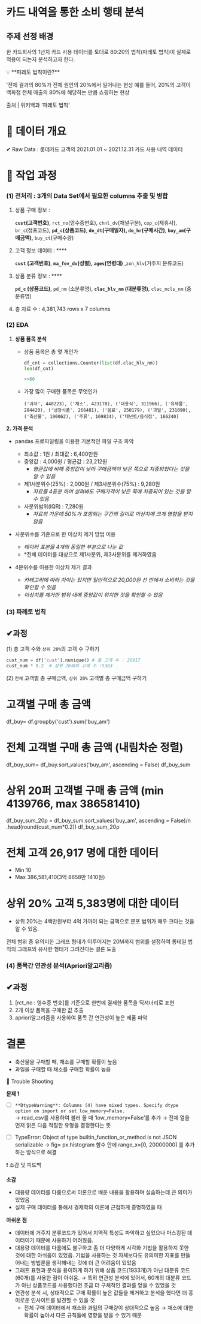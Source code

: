 # 카드 내역을 통한 소비 행태 분석 

## 주제 선정 배경

한 카드회사의 1년치 카드 사용 데이터를 토대로 80:20의 법칙(파레토 법칙)이 실제로 적용이 되는지 분석하고자 한다.   

<aside>
💡 **파레토 법칙이란?**

'전체 결과의 80%가 전체 원인의 20%에서 일어나는 현상
 예를 들어, 20%의 고객이 백화점 전체 매출의 80%에 해당하는 만큼 쇼핑하는 현상

</aside>

출처 | 위키백과 ‘파레토 법칙’

# 📃 데이터 개요

✔ Raw Data : 롯데카드 고객의 2021.01.01 ~ 2021.12.31 카드 사용 내역 데이터

# 🔎 작업 과정

### (1) 전처리 : 3개의 Data Set에서 필요한 columns 추출 및 병합

1. 상품 구매 정보 : 
    
    **`cust`(고객번호)**, `rct_no`(영수증번호), `chnl_dv`(채널구분), `cop_c`(제휴사), `br_c`(점포코드), **`pd_c`(상품코드)**, **`de_dt`(구매일자), `de_hr`(구매시간)**, **`buy_am`(구매금액)**, `buy_ct`(구매수량)
    
2. 고객 정보 데이터 : ****
    
    **`cust` (고객번호)**, **`ma_fev_dv`(성별), `ages`(연령대)** ,`zon_hlv`(거주지 분류코드)
    
3. 상품 분류 정보 : ****
    
    **`pd_c` (상품코드)**, `pd_nm` (소분류명), **`clac_hlv_nm` (대분류명)**, `clac_mcls_nm` (중분류명)
    
4. 총 자료 수 : 4,381,743 rows x 7 columns    
    
### (2) EDA

1. **상품 품목 분석**
    - 상품 품목은 총 몇 개인가
        
        ```python
        df_cnt = collections.Counter(list(df.clac_hlv_nm))
        len(df_cnt)
        
        >>60
        ```
        
    - 가장 많이 구매한 품목은 무엇인가
        
        `('과자', 440223), ('채소', 423178), ('대용식', 311966), ('유제품', 284420), ('냉장식품', 266481), ('음료', 250179), ('과일', 231090), ('축산물', 190062), ('주류', 169834), ('테넌트/음식점', 166240)`
        
        
 **2. 가격 분석**

- pandas 프로파일링을 이용한 기본적인 파일 구조 파악
    - 최소값 : 1원 / 최대값 : 6,400만원
    - 중앙값 : 4,000원 / 평균값 : 23,212원
        - *평균값에 비해 중앙값이 낮아 구매금액이 낮은 쪽으로 치중되었다는 것을 알 수 있음*
    - 제1사분위수(25%) : 2,000원 / 제3사분위수(75%) : 9,280원
        - *자료를 4등분 하여 살펴봐도 구매가격이 낮은 쪽에 치중되어 있는 것을 알 수 있음*
    - 사분위범위(IQR) :  7,280원
        - *자료의 가운데 50%가 포함되는 구간의 길이로 이상치에 크게 영향을 받지 않음*


- 사분위수를 기준으로 한 이상치 제거 방법 이용
    - *데이터 표본을 4개의 동일한 부분으로 나눈 값*
    - *전체 데이터를 대상으로 제1사분위, 제3사분위를 제거하였음

- 4분위수를 이용한 이상치 제거 결과
    - *카테고리에 따라 차이는 있지만 일반적으로 20,000원 선 안에서 소비하는 것을 확인할 수 있음*
    - *이상치를 제거한 범위 내에 중앙값이 위치한 것을 확인할 수 있음*
    
    
### (3) 파레토 법칙

 ## ✔과정

(1) 총 고객 수와 `상위 20%`의 고객 수 구하기 

```python
cust_num = df['cust'].nunique() # 총 고객 수 : 26917
cust_num * 0.2  # 상위 20퍼의 고객 수 :5383
```

(2) `전체` 고객별 총 구매금액, `상위 20%` 고객별 총 구매금액 구하기

# 고객별 구매 총 금액 
df_buy= df.groupby('cust').sum('buy_am')

# 전체 고객별 구매 총 금액 (내림차순 정렬)
df_buy_sum= df_buy.sort_values('buy_am', ascending = False)
df_buy_sum


# 상위 20퍼 고객별 구매 총 금액 (min 4139766, max 386581410)
df_buy_sum_20p = df_buy_sum.sort_values('buy_am', ascending = False)/n
									.head(round(cust_num*0.2))
df_buy_sum_20p

# 전체 고객 26,917 명에 대한 데이터

- Min 10
- Max 386,581,410(3억 8658만 1410원)

# 상위 20% 고객 5,383명에 대한 데이터 

- 상위 20%는 4백만원부터 4억 가까이 되는 금액으로 분포 범위가 매우 크다는 것을 알 수 있음.

전체 범위 중 유의미한 그래프 형태가 이루어지는 20M까지 범위를 설정하여 롱테일 법칙의 그래프와 유사한 형태가 그려진다는 결론 도출

### (4) 품목간 연관성 분석(Apriori알고리즘)

## ✔과정

1. [rct_no : 영수증 번호]를 기준으로 한번에 결제한 품목을 딕셔너리로 표현
2. 2개 이상 품목을 구매한 값 추출
3. apriori알고리즘을 사용하여 품목 간 연관성이 높은 제품 파악

# 결론 
- 축산물을 구매할 때, 채소를 구매할 확률이 높음
- 과일을 구매할 때 채소를 구매할 확률이 높음

📌 Trouble Shooting

**문제 1**

- [ ]  `**DtypeWarning**: Columns (4) have mixed types. Specify dtype option on import or set low_memory=False.`   
    → read_csv를 사용하여 불러 올 때 ‘low_memory=False’를 추가
    → 전체 열을 먼저 읽은 다음 적절한 유형을 결정한다는 뜻
    
- [ ]  TypeError: Object of type builtin_function_or_method is not JSON serializable
    → fig= px.histogram 함수 안에 range_x=[0, 20000000] 를 추가하는 방식으로 해결 
    
    
❗ 소감 및 피드백 

**소감**
- 대용량 데이터를 다룸으로써 이론으로 배운 내용을 활용하며 실습하는데 큰 의미가 있었음
- 실제 구매 데이터를 통해서 경제학의 이론에 근접하게 증명하였을 때

**아쉬운 점** 
- 데이터에 거주지 분류코드가 있어서 지역적 특성도 파악하고 싶었으나 마스킹된 데이터이기 때문에 사용하기 어려웠음.
- 대용량 데이터를 다룸에도 불구하고 좀 더 다양하게 시각화 기법을 활용하지 못한 것에 대한 아쉬움이 있었음. 기법을 사용하는 것 자체보다도 유의미한 지표를 만들어내는 방법론을 생각해내는 것에 더 큰 어려움이 있었음
- 그래프 표현과 분석을 용이하게 하기 위해 상품 코드(1933개)가 아닌 대분류 코드(60개)를 사용한 점이 아쉬움.
    → 특히 연관성 분석에 있어서, 60개의 대분류 코드가 아닌 상품코드를 사용했다면 조금 더 구체적인 결과를 얻을 수 있었을 것
- 연관성 분석 시, 상대적으로 구매 확률이 높은 값들을 제거하고 분석을 했다면 더 흥미로운 인사이트를 발견할 수 있을 것
    - 전체 구매 데이터에서 채소와 과일의 구매량이 상대적으로 높음
        → 채소에 대한 확률이 높아서 다른 규칙들에 영향을 받을 수 있기 때문
